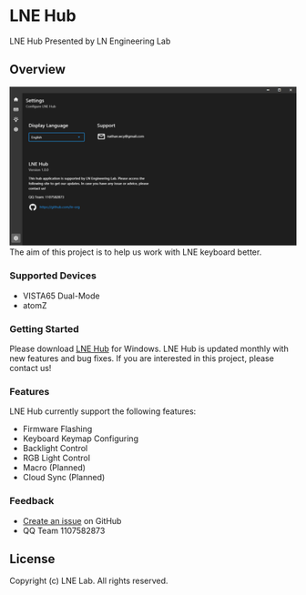 # LNE Hub
LNE Hub Presented by LN Engineering Lab

## Overview

![LNE Hub](assets/images/settings.png "LNE Hub")
The aim of this project is to help us work with LNE keyboard better.

### Supported Devices

* VISTA65 Dual-Mode
* atomZ

### Getting Started

Please download [LNE Hub](https://github.com/ln-org/lne_hub/releases) for Windows. LNE Hub is updated monthly with new features and bug fixes.
If you are interested in this project, please contact us!

### Features
LNE Hub currently support the following features:
* Firmware Flashing
* Keyboard Keymap Configuring
* Backlight Control
* RGB Light Control
* Macro (Planned)
* Cloud Sync (Planned)

### Feedback
* [Create an issue](https://github.com/ln-org/lne_hub/issues) on GitHub
* QQ Team 1107582873

## License
Copyright (c) LNE Lab. All rights reserved.
